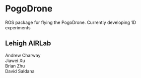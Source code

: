# PogoDrone
ROS package for flying the PogoDrone. Currently developing 1D experiments

## Lehigh AIRLab
Andrew Charway  
Jiawei Xu  
Brian Zhu  
David Saldana